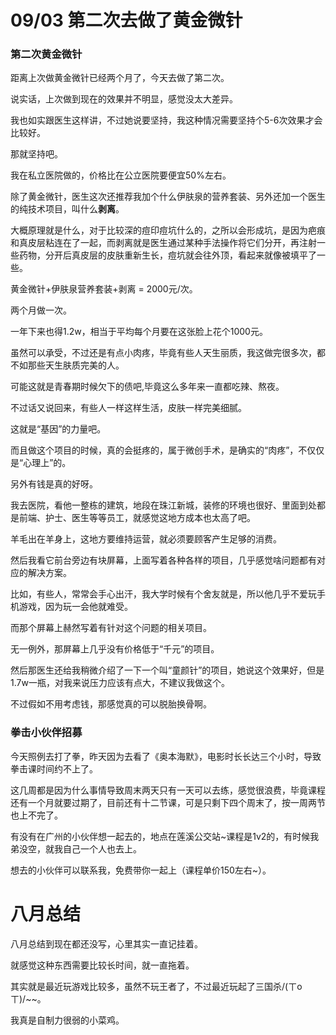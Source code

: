 # 09/03 第二次去做了黄金微针

### 第二次黄金微针

距离上次做黄金微针已经两个月了，今天去做了第二次。

说实话，上次做到现在的效果并不明显，感觉没太大差异。

我也如实跟医生这样讲，不过她说要坚持，我这种情况需要坚持个5-6次效果才会比较好。

那就坚持吧。

我在私立医院做的，价格比在公立医院要便宜50%左右。

除了黄金微针，医生这次还推荐我加个什么伊肤泉的营养套装、另外还加一个医生的纯技术项目，叫什么**剥离**。

大概原理就是什么，对于比较深的痘印痘坑什么的，之所以会形成坑，是因为疤痕和真皮层粘连在了一起，而剥离就是医生通过某种手法操作将它们分开，再注射一些药物，分开后真皮层的皮肤重新生长，痘坑就会往外顶，看起来就像被填平了一些。

黄金微针+伊肤泉营养套装+剥离 = 2000元/次。

两个月做一次。

一年下来也得1.2w，相当于平均每个月要在这张脸上花个1000元。

虽然可以承受，不过还是有点小肉疼，毕竟有些人天生丽质，我这做完很多次，都不如那些天生肤质完美的人。

可能这就是青春期时候欠下的债吧,毕竟这么多年来一直都吃辣、熬夜。

不过话又说回来，有些人一样这样生活，皮肤一样完美细腻。

这就是“基因”的力量吧。

而且做这个项目的时候，真的会挺疼的，属于微创手术，是确实的“肉疼”，不仅仅是“心理上”的。

另外有钱是真的好呀。

我去医院，看他一整栋的建筑，地段在珠江新城，装修的环境也很好、里面到处都是前端、护士、医生等等员工，就感觉这地方成本也太高了吧。

羊毛出在羊身上，这地方要维持运营，就必须要顾客产生足够的消费。

然后我看它前台旁边有块屏幕，上面写着各种各样的项目，几乎感觉啥问题都有对应的解决方案。

比如，有些人，常常会手心出汗，我大学时候有个舍友就是，所以他几乎不爱玩手机游戏，因为玩一会他就难受。

而那个屏幕上赫然写着有针对这个问题的相关项目。

无一例外，那屏幕上几乎没有价格低于“千元”的项目。

然后那医生还给我稍微介绍了一下一个叫“童颜针”的项目，她说这个效果好，但是1.7w一瓶，对我来说压力应该有点大，不建议我做这个。

不过假如不用考虑钱，那感觉真的可以脱胎换骨啊。

### 拳击小伙伴招募

今天照例去打了拳，昨天因为去看了《奥本海默》，电影时长长达三个小时，导致拳击课时间约不上了。

这几周都是因为什么事情导致周末两天只有一天可以去练，感觉很浪费，毕竟课程还有一个月就要过期了，目前还有十二节课，可是只剩下四个周末了，按一周两节也上不完了。

有没有在广州的小伙伴想一起去的，地点在莲溪公交站~课程是1v2的，有时候我弟没空，就我自己一个人也去上。

想去的小伙伴可以联系我，免费带你一起上（课程单价150左右~）。

# 八月总结

八月总结到现在都还没写，心里其实一直记挂着。

就感觉这种东西需要比较长时间，就一直拖着。

其实就是最近玩游戏比较多，虽然不玩王者了，不过最近玩起了三国杀/(ㄒoㄒ)/~~。

我真是自制力很弱的小菜鸡。














